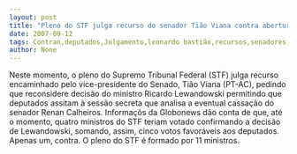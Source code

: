 ```yaml
---
layout: post
title: "Pleno do STF julga recurso do senador Tião Viana contra aberturta da sessão para deputados"
date: 2007-09-12
tags: Contran,deputados,Julgamento,leonardo bastião,recursos,senadores,sessão solene
author: None
---
```

Neste momento, o pleno do Supremo Tribunal Federal (STF) julga recurso encaminhado pelo vice-presidente do Senado, Ti&atilde;o Viana (PT-AC), pedindo que reconsidere decis&atilde;o do ministro Ricardo Lewandowski permitindo que deputados assitam &agrave; sess&atilde;o secreta que analisa a eventual cassa&ccedil;&atilde;o do senador Renan Calheiros.
Informa&ccedil;&otilde;s da Globonews d&atilde;o conta de que, at&eacute; o momento, quatro ministros do STF teriam votado confirmando a decis&atilde;o de Lewandowski, somando, assim,&nbsp;cinco votos favor&aacute;veis&nbsp;aos deputados. Apenas um, contra. O pleno do STF &eacute; formado por 11 ministros.  